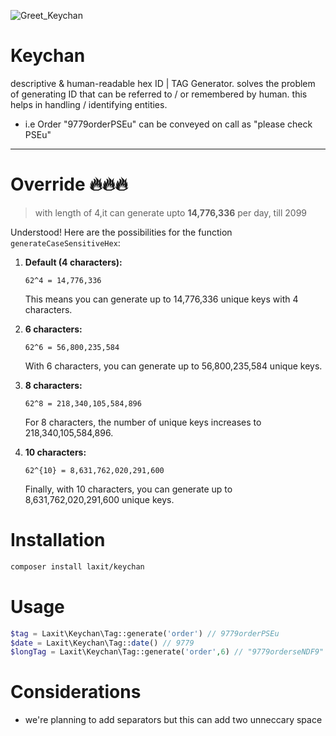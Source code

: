 
![Greet_Keychan](https://storage.googleapis.com/wcorp_public/waifulab/preview/6773cc5932aa695d3ba08e670ecb458b1659886226.png) 
# Keychan 
descriptive &amp; human-readable hex ID | TAG Generator.
solves  the problem of generating ID that can be referred to / or remembered by human. this helps in handling / identifying entities.
<br>
- i.e Order "9779orderPSEu" can be conveyed on call as "please check PSEu"

---

# Override 🔥🔥🔥
> with length of 4,it can generate upto **14,776,336** per day, till 2099

Understood! Here are the possibilities for the function `generateCaseSensitiveHex`:

1. **Default (4 characters):**
   ```
   62^4 = 14,776,336
   ```
   This means you can generate up to 14,776,336 unique keys with 4 characters.

2. **6 characters:**
   ```
   62^6 = 56,800,235,584
   ```
   With 6 characters, you can generate up to 56,800,235,584 unique keys.

3. **8 characters:**
   ```
   62^8 = 218,340,105,584,896
   ```
   For 8 characters, the number of unique keys increases to 218,340,105,584,896.

4. **10 characters:**
   ```
   62^{10} = 8,631,762,020,291,600
   ```
   Finally, with 10 characters, you can generate up to 8,631,762,020,291,600 unique keys.


# Installation

```sh
composer install laxit/keychan
```
 
# Usage

```php
$tag = Laxit\Keychan\Tag::generate('order') // 9779orderPSEu
$date = Laxit\Keychan\Tag::date() // 9779
$longTag = Laxit\Keychan\Tag::generate('order',6) // "9779orderseNDF9"
```

# Considerations

- we're planning to add separators but this can add two unneccary space

